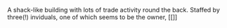 A shack-like building with lots of trade activity round the back. Staffed by three(!) inviduals, one of which seems to be the owner, [[]]